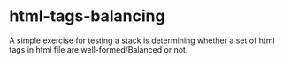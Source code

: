# html-tags-balancing
A simple exercise for testing a stack is determining whether a set of html tags in html file are well-formed/Balanced or not.
